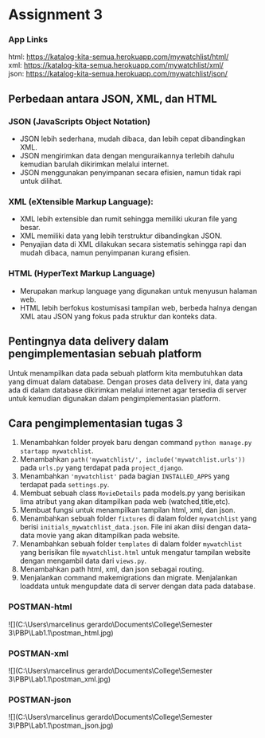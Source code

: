 # Assignment 3
### App Links
html: https://katalog-kita-semua.herokuapp.com/mywatchlist/html/ <br>
xml: https://katalog-kita-semua.herokuapp.com/mywatchlist/xml/ <br>
json: https://katalog-kita-semua.herokuapp.com/mywatchlist/json/ <br>

## Perbedaan antara JSON, XML, dan HTML
### JSON (JavaScripts Object Notation)
- JSON lebih sederhana, mudah dibaca, dan lebih cepat dibandingkan XML.
- JSON mengirimkan data dengan menguraikannya terlebih dahulu kemudian barulah dikirimkan melalui internet.
- JSON menggunakan penyimpanan secara efisien, namun tidak rapi untuk dilihat.

### XML (eXtensible Markup Language):
- XML lebih extensible dan rumit sehingga memiliki ukuran file yang besar.
- XML memiliki data yang lebih terstruktur dibandingkan JSON.
- Penyajian data di XML dilakukan secara sistematis sehingga rapi dan mudah dibaca, namun penyimpanan kurang efisien.

### HTML (HyperText Markup Language)
- Merupakan markup language yang digunakan untuk menyusun halaman web.
- HTML lebih berfokus kostumisasi tampilan web, berbeda halnya dengan XML atau JSON yang fokus pada struktur dan konteks data.


## Pentingnya data delivery dalam pengimplementasian sebuah platform
Untuk menampilkan data pada sebuah platform kita membutuhkan data yang dimuat dalam database. Dengan proses data delivery ini, data yang ada di dalam database dikirimkan melalui internet agar tersedia di server untuk kemudian digunakan dalam pengimplementasian platform.

## Cara pengimplementasian tugas 3
1. Menambahkan folder proyek baru dengan command `python manage.py startapp mywatchlist`.
2. Menambahkan `path('mywatchlist/', include('mywatchlist.urls'))` pada `urls.py` yang terdapat pada `project_django`.
3. Menambahkan `'mywatchlist'` pada bagian `INSTALLED_APPS` yang terdapat pada `settings.py`.
4. Membuat sebuah class `MovieDetails` pada models.py yang berisikan lima atribut yang akan ditampilkan pada web (watched,title,etc).
5. Membuat fungsi untuk menampilkan tampilan html, xml, dan json.
6. Menambahkan sebuah folder `fixtures` di dalam folder `mywatchlist` yang berisi `initials_mywatchlist_data.json`. File ini akan diisi dengan data-data movie yang akan ditampilkan pada website.
7. Menambahkan sebuah folder `templates` di dalam folder `mywatchlist` yang berisikan file `mywatchlist.html` untuk mengatur tampilan website dengan mengambil data dari `views.py`.
8. Menambahkan path html, xml, dan json sebagai routing.
9. Menjalankan command makemigrations dan migrate. Menjalankan loaddata untuk mengupdate data di server dengan data pada database.

### POSTMAN-html
![](C:\Users\marcelinus gerardo\Documents\College\Semester 3\PBP\Lab1.1\postman_html.jpg)

### POSTMAN-xml
![](C:\Users\marcelinus gerardo\Documents\College\Semester 3\PBP\Lab1.1\postman_xml.jpg)

### POSTMAN-json
![](C:\Users\marcelinus gerardo\Documents\College\Semester 3\PBP\Lab1.1\postman_json.jpg)